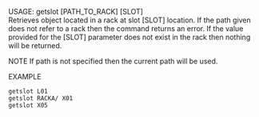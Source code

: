 USAGE: getslot [PATH_TO_RACK] [SLOT]   
Retrieves object located in a rack at slot [SLOT] location. If the path given does not refer to a rack then the command returns an error. If the value provided for the [SLOT] parameter does not exist in the rack then nothing will be returned.        

NOTE
If path is not specified then the current path will be used.  


EXAMPLE   

    getslot L01
    getslot RACKA/ X01
    getslot X05
